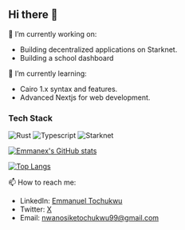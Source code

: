 ## Hi there 👋

🔭 I’m currently working on:
- Building decentralized applications on Starknet.
- Building a school dashboard

🌱 I’m currently learning:
- Cairo 1.x syntax and features.
- Advanced Nextjs for web development.

### Tech Stack
<img src="https://img.shields.io/badge/Rust-000000?style=for-the-badge&logo=rust&logoColor=white" alt="Rust"/>
<img src="https://img.shields.io/badge/TypeScript-007ACC?style=for-the-badge&logo=typescript&logoColor=white" alt="Typescript"/>
<img src="https://img.shields.io/badge/Starknet-black?style=for-the-badge&logo=starknet&logoColor=white" alt="Starknet"/>

[![Emmanex's GitHub stats](https://github-readme-stats.vercel.app/api?username=Emmanex01&show_icons=true&theme=radical)](https://github.com/anuraghazra/github-readme-stats)

[![Top Langs](https://github-readme-stats.vercel.app/api/top-langs/?username=Emmanex01&layout=compact&theme=radical)](https://github.com/anuraghazra/github-readme-stats)

📫 How to reach me:
- LinkedIn: [Emmanuel Tochukwu](https://www.linkedin.com/in/tochukwu-nwanosike-360326247)
- Twitter: [X](https://x.com/Emmanue56879580?t=GM3wLjFDOp1ZpVmRNX0kjg&s=09)
- Email: nwanosiketochukwu99@gmail.com
<!--
**Emmanex01/Emmanex01** is a ✨ _special_ ✨ repository because its `README.md` (this file) appears on your GitHub profile.

Here are some ideas to get you started:

- 🔭 I’m currently working on ...
- 🌱 I’m currently learning ...
- 👯 I’m looking to collaborate on ...
- 🤔 I’m looking for help with ...
- 💬 Ask me about ...
- 📫 How to reach me: ...
- 😄 Pronouns: ...
- ⚡ Fun fact: ...
-->
